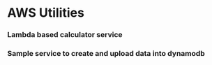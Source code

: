 # AWS Utilities
### Lambda based calculator service
### Sample service to create and upload data into dynamodb
